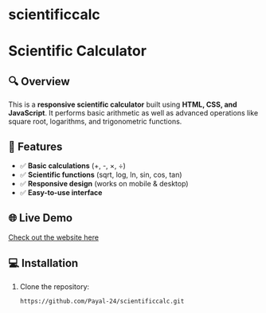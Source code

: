 # scientificcalc
# Scientific Calculator

## 🔍 Overview
This is a **responsive scientific calculator** built using **HTML, CSS, and JavaScript**. It performs basic arithmetic as well as advanced operations like square root, logarithms, and trigonometric functions.

## 🚀 Features
- ✅ **Basic calculations** (+, -, ×, ÷)
- ✅ **Scientific functions** (sqrt, log, ln, sin, cos, tan)
- ✅ **Responsive design** (works on mobile & desktop)
- ✅ **Easy-to-use interface**

## 🌐 Live Demo
[Check out the website here](your-vercel-url-here)

## 💻 Installation
1. Clone the repository:
   ```bash
   https://github.com/Payal-24/scientificcalc.git
 
